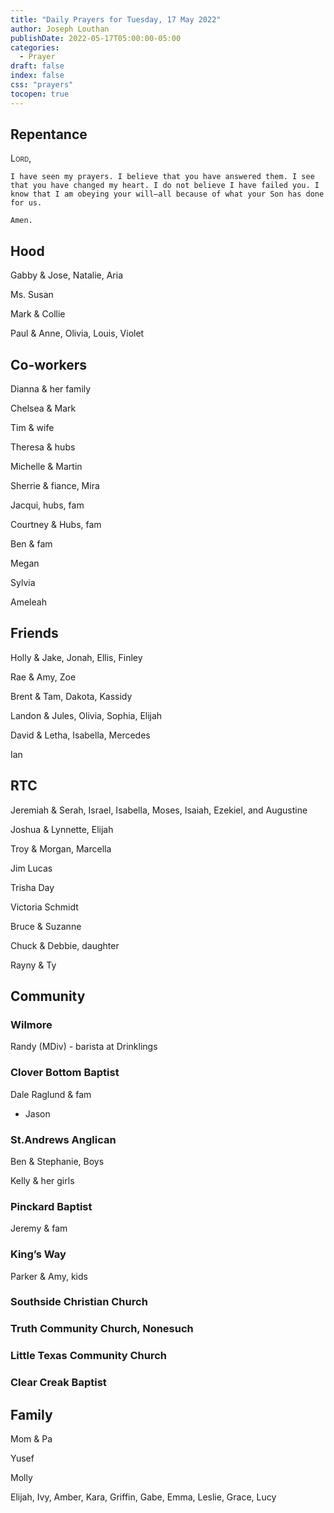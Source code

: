 ```yaml
---
title: "Daily Prayers for Tuesday, 17 May 2022"
author: Joseph Louthan
publishDate: 2022-05-17T05:00:00-05:00
categories:
  - Prayer
draft: false
index: false
css: "prayers"
tocopen: true
---
```

## Repentance

<div style='font-variant: small-caps;'>
Lord,
</div>

```text
I have seen my prayers. I believe that you have answered them. I see that you have changed my heart. I do not believe I have failed you. I know that I am obeying your will—​all because of what your Son has done for us.

Amen.
```

## Hood

Gabby & Jose, Natalie, Aria

Ms. Susan

Mark & Collie

Paul & Anne, Olivia, Louis, Violet

## Co-workers

Dianna & her family

Chelsea & Mark

Tim & wife

Theresa & hubs

Michelle & Martin

Sherrie & fiance, Mira

Jacqui, hubs, fam

Courtney & Hubs, fam

Ben & fam

Megan

Sylvia

Ameleah

## Friends

Holly & Jake, Jonah, Ellis, Finley

Rae & Amy, Zoe

Brent & Tam, Dakota, Kassidy

Landon & Jules, Olivia, Sophia, Elijah

David & Letha, Isabella, Mercedes

Ian

## RTC

Jeremiah & Serah, Israel, Isabella, Moses, Isaiah, Ezekiel, and Augustine

Joshua & Lynnette, Elijah

Troy & Morgan, Marcella

Jim Lucas

Trisha Day

Victoria Schmidt

Bruce & Suzanne

Chuck & Debbie, daughter

Rayny & Ty

## Community

### Wilmore

Randy (MDiv) - barista at Drinklings

### Clover Bottom Baptist  

Dale Raglund & fam  
- Jason

### St.Andrews Anglican  

Ben & Stephanie, Boys

Kelly & her girls

### Pinckard Baptist

Jeremy & fam

### King’s Way

Parker & Amy, kids

### Southside Christian Church

### Truth Community Church, Nonesuch

### Little Texas Community Church

### Clear Creak Baptist

## Family

Mom & Pa

Yusef

Molly

Elijah, Ivy, Amber, Kara, Griffin, Gabe, Emma, Leslie, Grace, Lucy
